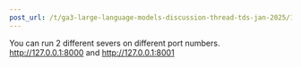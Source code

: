 ```yaml
---
post_url: /t/ga3-large-language-models-discussion-thread-tds-jan-2025/163247/111
---
```

You can run 2 different severs on different port numbers.  
<http://127.0.0.1:8000> and <http://127.0.0.1:8001>